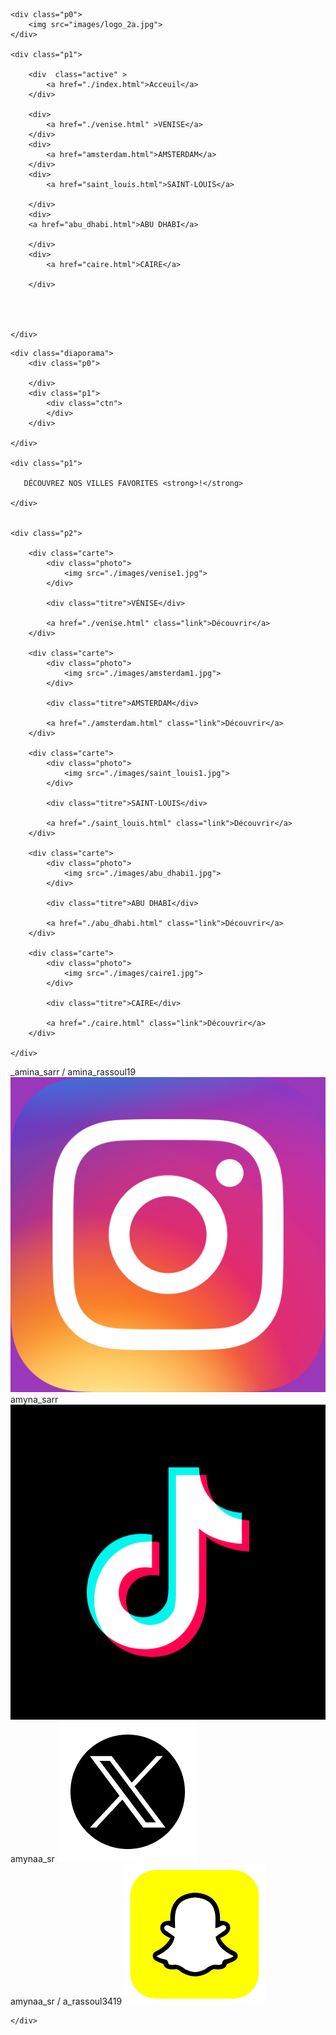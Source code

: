     <div class="p0">
        <img src="images/logo_2a.jpg">
    </div>

    <div class="p1">

        <div  class="active" >
            <a href="./index.html">Acceuil</a>
        </div>

        <div>
            <a href="./venise.html" >VENISE</a>
        </div>
        <div>
            <a href="amsterdam.html">AMSTERDAM</a>
        </div>
        <div>
            <a href="saint_louis.html">SAINT-LOUIS</a>

        </div>
        <div>
        <a href="abu_dhabi.html">ABU DHABI</a>

        </div>
        <div>
            <a href="caire.html">CAIRE</a>

        </div>



        
    </div>

</div>


<div class="corps">


    <div class="diaporama">
        <div class="p0">

        </div>
        <div class="p1">
            <div class="ctn">
            </div>
        </div>

    </div>

    <div class="p1">
        
       DÉCOUVREZ NOS VILLES FAVORITES <strong>!</strong>

    </div>


    <div class="p2">

        <div class="carte">
            <div class="photo">
                <img src="./images/venise1.jpg">
            </div>

            <div class="titre">VÉNISE</div>

            <a href="./venise.html" class="link">Découvrir</a>
        </div>
        
        <div class="carte">
            <div class="photo">
                <img src="./images/amsterdam1.jpg">
            </div>

            <div class="titre">AMSTERDAM</div>

            <a href="./amsterdam.html" class="link">Découvrir</a>
        </div>
        
        <div class="carte">
            <div class="photo">
                <img src="./images/saint_louis1.jpg">
            </div>

            <div class="titre">SAINT-LOUIS</div>

            <a href="./saint_louis.html" class="link">Découvrir</a>
        </div>
        
        <div class="carte">
            <div class="photo">
                <img src="./images/abu_dhabi1.jpg">
            </div>

            <div class="titre">ABU DHABI</div>

            <a href="./abu_dhabi.html" class="link">Découvrir</a>
        </div>
        
        <div class="carte">
            <div class="photo">
                <img src="./images/caire1.jpg">
            </div>

            <div class="titre">CAIRE</div>

            <a href="./caire.html" class="link">Découvrir</a>
        </div>
        
    </div>


</div>
<div class="footer">
    <div class="instagram">
        <span>_amina_sarr / amina_rassoul19</span>
        <img src="./images/logo_instagram.png">
        <a href="https://www.instagram.com/_amina_sarr?igsh=ajZzaDVoOHFnMjk1&utm_source=qr"></a> 
    </div>
    <div class="tiktok">
        <span>amyna_sarr</span>
        <img src="./images/logo_tiktok.png">
        <a href="https://www.tiktok.com/@amyna_sarr?_t=8kU0ilU5SVy&_r=1"></a>
    </div>
    <div class="twitter">
        <span>amynaa_sr</span>
        <img src="./Images/logo_x.png">
        <a href="https://x.com/amynaa_sr?s=21"></a>
    </div>
    <div class="snapchat">
        <span>amynaa_sr / a_rassoul3419</span>
        <img src="./Images/logo_snapchat.png">
        <a href="https://t.snapchat.com/y4BK8CSq"></a>

    </div>


</div>
